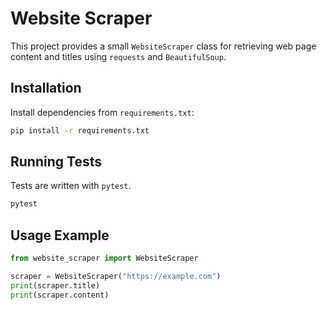# Website Scraper

This project provides a small `WebsiteScraper` class for retrieving web page content and titles using `requests` and `BeautifulSoup`.

## Installation

Install dependencies from `requirements.txt`:

```bash
pip install -r requirements.txt
```

## Running Tests

Tests are written with `pytest`.

```bash
pytest
```

## Usage Example

```python
from website_scraper import WebsiteScraper

scraper = WebsiteScraper("https://example.com")
print(scraper.title)
print(scraper.content)
```

